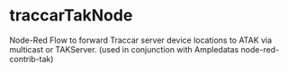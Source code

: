 # traccarTakNode
Node-Red Flow to forward Traccar server device locations to ATAK via multicast or TAKServer. (used in conjunction with Ampledatas node-red-contrib-tak)
